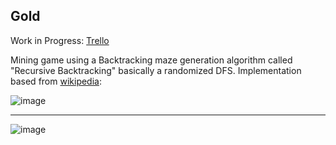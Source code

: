 ## Gold

Work in Progress: [Trello](https://trello.com/b/ZGhbgg1I/gold)

Mining game using a Backtracking maze generation algorithm called "Recursive Backtracking" basically a randomized DFS. Implementation based from [wikipedia](https://en.wikipedia.org/wiki/Maze_generation_algorithm):


![image](https://github.com/fgiannotti/Gold/assets/60185887/186b3ce1-f9c1-4d1f-9d9b-a88096327656)

______________________

![image](https://github.com/user-attachments/assets/23c178ef-6e53-41f0-af47-bb00211e1268)
